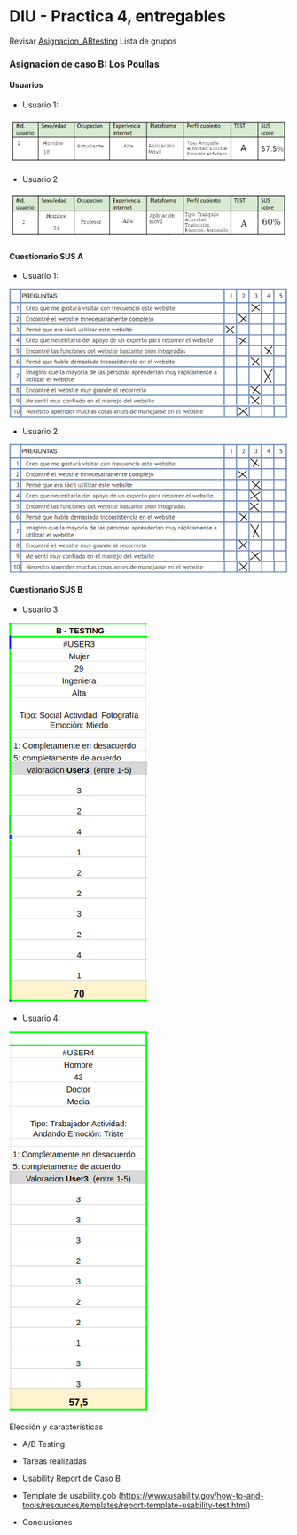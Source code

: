 # DIU - Practica 4, entregables



Revisar [Asignacion_ABtesting](https://github.com/mgea/DIU/blob/master/P4/Asignacion_ABtesting.pdf)
Lista de grupos 

### Asignación de caso B: Los Poullas
#### Usuarios
  
  * Usuario 1:

![Tabla_ID1](https://github.com/FranRIvas-UGR/DIU/blob/master/P4/Tabla_ID1.png)

  * Usuario 2:

![Tabla_ID2](https://github.com/FranRIvas-UGR/DIU/blob/master/P4/Tabla_ID2.png)

#### Cuestionario SUS A
* Usuario 1:

![SUS1](https://github.com/FranRIvas-UGR/DIU/blob/master/P4/SUS1.png)

* Usuario 2:

![SUS2](https://github.com/FranRIvas-UGR/DIU/blob/master/P4/SUS2.png)

#### Cuestionario SUS B
* Usuario 3:

![SUS3](https://github.com/FranRIvas-UGR/DIU/blob/master/P4/SUS-3.png)

* Usuario 4:

![SUS4](https://github.com/FranRIvas-UGR/DIU/blob/master/P4/SUS-4.png)


Elección y características

* A/B Testing. 


* Tareas realizadas 


* Usability Report de Caso B
* Template de usability.gob (https://www.usability.gov/how-to-and-tools/resources/templates/report-template-usability-test.html) 

* Conclusiones
